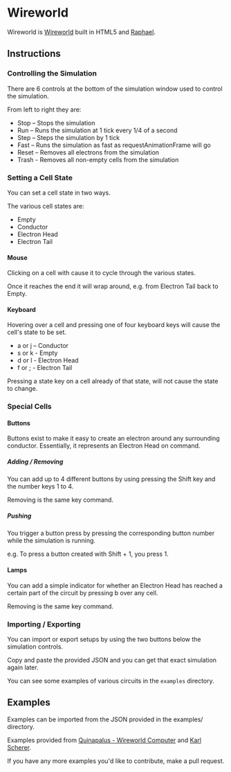 Wireworld
=========
Wireworld is [Wireworld](http://en.wikipedia.org/wiki/Wireworld) built in HTML5 and [Raphael](http://raphaeljs.com/).

Instructions
------------
### Controlling the Simulation
There are 6 controls at the bottom of the simulation window used to control the simulation.

From left to right they are:
 - Stop – Stops the simulation
 - Run – Runs the simulation at 1 tick every 1/4 of a second
 - Step – Steps the simulation by 1 tick
 - Fast – Runs the simulation as fast as requestAnimationFrame will go
 - Reset – Removes all electrons from the simulation
 - Trash - Removes all non-empty cells from the simulation

### Setting a Cell State
You can set a cell state in two ways.

The various cell states are:
 - Empty
 - Conductor
 - Electron Head
 - Electron Tail

#### Mouse
Clicking on a cell with cause it to cycle through the various states.

Once it reaches the end it will wrap around, e.g. from Electron Tail back to Empty.

#### Keyboard
Hovering over a cell and pressing one of four keyboard keys will cause the cell's state to be set.

 - a or j – Conductor
 - s or k - Empty
 - d or l - Electron Head
 - f or ; - Electron Tail

Pressing a state key on a cell already of that state, will not cause the state to change.

### Special Cells
#### Buttons
Buttons exist to make it easy to create an electron around any surrounding conductor. Essentially, it represents an Electron Head on command.

##### Adding / Removing
You can add up to 4 different buttons by using pressing the Shift key and the number keys 1 to 4.

Removing is the same key command.

##### Pushing
You trigger a button press by pressing the corresponding button number while the simulation is running.

e.g. To press a button created with Shift + 1, you press 1.

#### Lamps
You can add a simple indicator for whether an Electron Head has reached a certain part of the circuit by pressing b over any cell.

Removing is the same key command.

### Importing / Exporting
You can import or export setups by using the two buttons below the simulation controls.

Copy and paste the provided JSON and you can get that exact simulation again later.

You can see some examples of various circuits in the `examples` directory.

Examples
--------
Examples can be imported from the JSON provided in the examples/ directory.

Examples provided from [Quinapalus - Wireworld Computer](http://www.quinapalus.com/wi-index.html) and [Karl Scherer](http://karlscherer.com/Wireworld.html).

If you have any more examples you'd like to contribute, make a pull request.